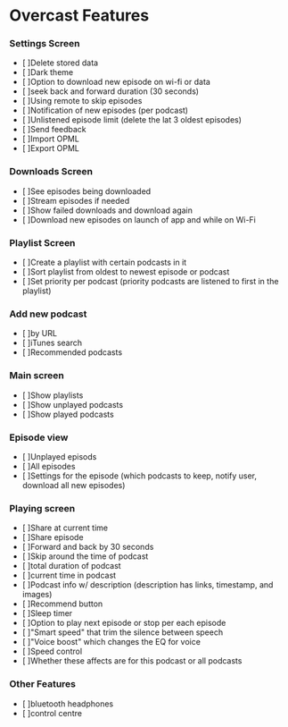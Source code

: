 # Overcast Features

### Settings Screen
- [ ]Delete stored data
- [ ]Dark theme
- [ ]Option to download new episode on wi-fi or data
- [ ]seek back and forward duration (30 seconds)
- [ ]Using remote to skip episodes
- [ ]Notification of new episodes (per podcast)
- [ ]Unlistened episode limit (delete the lat 3 oldest episodes)
- [ ]Send feedback
- [ ]Import OPML
- [ ]Export OPML

### Downloads Screen
- [ ]See episodes being downloaded
- [ ]Stream episodes if needed
- [ ]Show failed downloads and download again
- [ ]Download new episodes on launch of app and while on Wi-Fi

### Playlist Screen
- [ ]Create a playlist with certain podcasts in it
- [ ]Sort playlist from oldest to newest episode or podcast
- [ ]Set priority per podcast (priority podcasts are listened to first in the playlist)

### Add new podcast
- [ ]by URL
- [ ]iTunes search
- [ ]Recommended podcasts


### Main screen
- [ ]Show playlists
- [ ]Show unplayed podcasts
- [ ]Show played podcasts


### Episode view
- [ ]Unplayed episods
- [ ]All episodes
- [ ]Settings for the episode (which podcasts to keep, notify user, download all new episodes)


### Playing screen
- [ ]Share at current time
- [ ]Share episode
- [ ]Forward and back by 30 seconds
- [ ]Skip around the time of podcast
- [ ]total duration of podcast
- [ ]current time in podcast
- [ ]Podcast info w/ description (description has links, timestamp, and images)
- [ ]Recommend button
- [ ]Sleep timer
- [ ]Option to play next episode or stop per each episode
- [ ]"Smart speed" that trim the silence between speech
- [ ]"Voice boost" which changes the EQ for voice
- [ ]Speed control
- [ ]Whether these affects are for this podcast or all podcasts

### Other Features
- [ ]bluetooth headphones
- [ ]control centre

